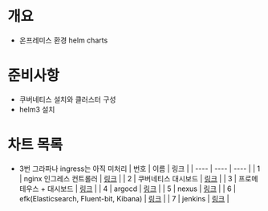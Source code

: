 # 개요
* 온프레미스 환경 helm charts

# 준비사항
* 쿠버네티스 설치와 클러스터 구성
* helm3 설치

# 차트 목록
* 3번 그라파나 ingress는 아직 미처리
| 번호 | 이름 | 링크 |
| ---- | ---- | ---- |
| 1 | nginx 인그레스 컨트롤러 | [링크](./nginx-ingress-charts) |
| 2 | 쿠버네티스 대시보드 | [링크](./dashboard-charts) |
| 3 | 프로메테우스 + 대시보드 | [링크](./prometheus-charts) |
| 4 | argocd | [링크](./argocd-charts) |
| 5 | nexus | [링크](./nexus-charts) |
| 6 | efk(Elasticsearch, Fluent-bit, Kibana) | [링크](./efk-charts) |
| 7 | jenkins | [링크](./jenkins-charts) |
